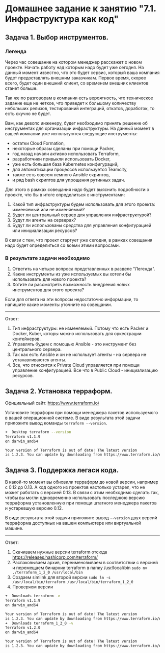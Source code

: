 # Домашнее задание к занятию "7.1. Инфраструктура как код"

## Задача 1. Выбор инструментов.

### Легенда

Через час совещание на котором менеджер расскажет о новом проекте. Начать работу над которым надо
будет уже сегодня.
На данный момент известно, что это будет сервис, который ваша компания будет предоставлять внешним заказчикам.
Первое время, скорее всего, будет один внешний клиент, со временем внешних клиентов станет больше.

Так же по разговорам в компании есть вероятность, что техническое задание еще не четкое, что приведет к большому
количеству небольших релизов, тестирований интеграций, откатов, доработок, то есть скучно не будет.

Вам, как девопс инженеру, будет необходимо принять решение об инструментах для организации инфраструктуры.
На данный момент в вашей компании уже используются следующие инструменты:
- остатки Сloud Formation,
- некоторые образы сделаны при помощи Packer,
- год назад начали активно использовать Terraform,
- разработчики привыкли использовать Docker,
- уже есть большая база Kubernetes конфигураций,
- для автоматизации процессов используется Teamcity,
- также есть совсем немного Ansible скриптов,
- и ряд bash скриптов для упрощения рутинных задач.

Для этого в рамках совещания надо будет выяснить подробности о проекте, что бы в итоге определиться с инструментами:

1. Какой тип инфраструктуры будем использовать для этого проекта: изменяемый или не изменяемый?
1. Будет ли центральный сервер для управления инфраструктурой?
1. Будут ли агенты на серверах?
1. Будут ли использованы средства для управления конфигурацией или инициализации ресурсов?

В связи с тем, что проект стартует уже сегодня, в рамках совещания надо будет определиться со всеми этими вопросами.

### В результате задачи необходимо

1. Ответить на четыре вопроса представленных в разделе "Легенда".
1. Какие инструменты из уже используемых вы хотели бы использовать для нового проекта?
1. Хотите ли рассмотреть возможность внедрения новых инструментов для этого проекта?

Если для ответа на эти вопросы недостаточно информации, то напишите какие моменты уточните на совещании.

***
Ответ:

1) Тип инфраструктуры: не изменяемый. Потому что есть Packer и Docker, Kuber, которы можно использовать для
   оркестрации контейнеров.
2) Управлять будем с помощью Ansible - это инструмент без центрального сервера.
3) Так как есть Ansible и он не использует агенты - на сервера не устанавливаются агенты.
4) Все, что относится к Private Cloud управляется при помощи управление конфигурацией. Все что в Public Cloud - инициализацию ресурсов.

## Задача 2. Установка терраформ.

Официальный сайт: https://www.terraform.io/

Установите терраформ при помощи менеджера пакетов используемого в вашей операционной системе.
В виде результата этой задачи приложите вывод команды `terraform --version`.

```zsh
➜  Desktop terraform --version
Terraform v1.1.9
on darwin_amd64

Your version of Terraform is out of date! The latest version
is 1.2.3. You can update by downloading from https://www.terraform.io/downloads.html
```
## Задача 3. Поддержка легаси кода.

В какой-то момент вы обновили терраформ до новой версии, например с 0.12 до 0.13.
А код одного из проектов настолько устарел, что не может работать с версией 0.13.
В связи с этим необходимо сделать так, чтобы вы могли одновременно использовать последнюю версию терраформа установленную при помощи
штатного менеджера пакетов и устаревшую версию 0.12.

В виде результата этой задачи приложите вывод `--version` двух версий терраформа доступных на вашем компьютере
или виртуальной машине.
***
Ответ:
1) Скачиваем нужные версии terraform отсюда https://releases.hashicorp.com/terraform/ 
2) Распаковываем архив, переименовываем в соответствии с версией и перемещаем бинарник terraform в папку /usr/local/bin
`sudo mv ./terraform_1_2_0 /usr/local/bin`
3) Создаем simlink для второй версии `sudo ln -s /usr/local/bin/terraform /usr/local/bin/terraform_1_2_0`
4) Проверяем версии
```bash
➜  Downloads terraform -v
Terraform v1.1.9
on darwin_amd64

Your version of Terraform is out of date! The latest version
is 1.2.3. You can update by downloading from https://www.terraform.io/downloads.html
➜  Downloads terraform_1_2_0 -v
Terraform v1.2.0
on darwin_amd64

Your version of Terraform is out of date! The latest version
is 1.2.3. You can update by downloading from https://www.terraform.io/downloads.html
```